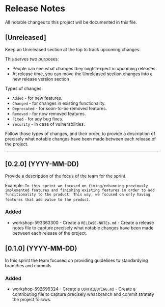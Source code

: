 # Release Notes

All notable changes to this project will be documented in this file.

## [Unreleased]

Keep an Unreleased section at the top to track upcoming changes.

This serves two purposes:
  * People can see what changes they might expect in upcoming releases
  * At release time, you can move the Unreleased section changes into a new release version section

Types of changes:
  * `Added` - for new features.
  * `Changed` - for changes in existing functionality.
  * `Deprecated` - for soon-to-be removed features.
  * `Removed` - for now removed features.
  * `Fixed` - for any bug fixes.
  * `Security` - in case of vulnerabilities.
  
 Follow those types of changes, and their order, to provide a description of precisely what notable changes have been made between each release of the project.

--------------------------------------------------------------------------------------------------


## [0.2.0] (YYYY-MM-DD) 

Provide a description of the focus of the team for the sprint.

Example: `In this sprint we focused on fixing/enhancing previously implemented features and finishing existing features in order to add funcitionality to the product. This way, we focused on only having features that add value to the product`.

### Added
 * workshop-593363300 - Create a `RELEASE-NOTEs.md` - Create a release notes file to capture precisely what notable changes have been made between each release of the project.
 
 ## [0.1.0] (YYYY-MM-DD) 

In this sprint the team focused on providing guidelines to standardying branches and commits

### Added
 * workshop-592699324 - Create a `CONTRIBUTING.md` - Create a contributing file to capture precisely what branch and commit stratety the project follows.

